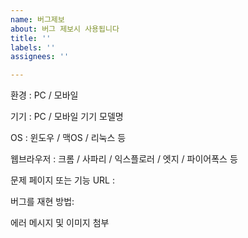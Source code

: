 ```yaml
---
name: 버그제보
about: 버그 제보시 사용됩니다
title: ''
labels: ''
assignees: ''

---
```


환경 : PC / 모바일

기기 : PC / 모바일 기기 모델명

OS : 윈도우 / 맥OS / 리눅스 등

웹브라우저 : 크롬 / 사파리 / 익스플로러 / 엣지 / 파이어폭스 등

문제 페이지 또는 기능 URL :

버그를 재현 방법:

에러 메시지 및 이미지 첨부
